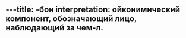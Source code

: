 ---title: -бон
interpretation: ойконимический компонент, обозначающий лицо, наблюдающий за чем-л.
---

